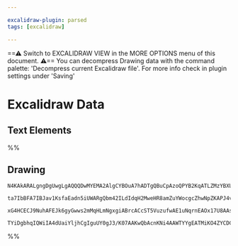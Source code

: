 ```yaml
---

excalidraw-plugin: parsed
tags: [excalidraw]

---
```

==⚠  Switch to EXCALIDRAW VIEW in the MORE OPTIONS menu of this document. ⚠== You can decompress Drawing data with the command palette: 'Decompress current Excalidraw file'. For more info check in plugin settings under 'Saving'


# Excalidraw Data
## Text Elements
%%
## Drawing
```compressed-json
N4KAkARALgngDgUwgLgAQQQDwMYEMA2AlgCYBOuA7hADTgQBuCpAzoQPYB2KqATLZMzYBXUtiRoIACyhQ4zZAHoFAc0JRJQgEYA6bGwC2CgF7N6hbEcK4OCtptbErHALRY8RMpWdx8Q1TdIEfARcZgRmBShcZQUebQBmbQAGGjoghH0EDihmbgBtAF1+CFw4OABlKKhxVFAwSHUMmohiXFIAa1T6hkIECgAhXGx25VJhDmIAYTZ8NlJuCABiADNV

ta7IbBFA7IBJav1KsfaEadn5iUWARgQbm42ILdIdqH2MweHR8amZuYWocgcZhwNpZKAPJ4vN76ABihHw+EqMGCC0EHgh2zB0KObBOAHUSOpuHxwJtMXsDjiTkiURI0SQMc8sQcAErCZSSDjhXJoK78MlMikZADyIOwahg3CuSSS/Me5NeBxhnCgMNw+nhkrQAFY5ZDmRlldlyoQjDUeLLSfLBYqMgAVLBQACCRGUXAkwWW4L1CuxUVIzuebAokhC

xG4HCECJ9NuhAFEJk6gyGwws2mMqHLmNgxgiABrcACcST5VuzufwAE1uNqrnEAOx17U8AAsLauLaSADYeLqrUY2AZuHVuvQCEIaldSQBfGNQ1nfLnMHnoMZCCYPUYkE1miNR/Byrc/c7D0mQfozcOXSaFm83jaQFkIZRRtoLRZxgAiX6/EBnc7BKkEFFKB2CBPdoytOBAjMYRmAAcVIbdTRqSNIO6ZZyEyJ8JiYQgOGUU96kgLJcE0YIr1QAEJ35

TYiDgbhqIQWiIA4dUaiYljhCgIguUY0gJ3/K07AAKwQbAcnKNi4AAWTYYgEATMiKO4ZYCDCcBZzoZZ4XCYdpxAacgA==
```
%%